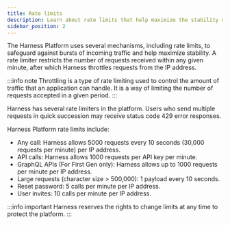 ```yaml
---
title: Rate limits
description: Learn about rate limits that help maximize the stability of the Harness Platform.
sidebar_position: 2
---
```


The Harness Platform uses several mechanisms, including rate limits, to safeguard against bursts of incoming traffic and help maximize stability. A rate limiter restricts the number of requests received within any given minute, after which Harness throttles requests from the IP address.

:::info note
Throttling is a type of rate limiting used to control the amount of traffic that an application can handle. It is a way of limiting the number of requests accepted in a given period.
:::

Harness has several rate limiters in the platform. Users who send multiple requests in quick succession may receive status code 429 error responses.

Harness Platform rate limits include:

- Any call: Harness allows 5000 requests every 10 seconds (30,000 requests per minute) per IP address.
- API calls: Harness allows 1000 requests per API key per minute.
- GraphQL APIs (For First Gen only): Harness allows up to 1000 requests per minute per IP address.
- Large requests (character size > 500,000): 1 payload every 10 seconds.
- Reset password: 5 calls per minute per IP address.
- User invites: 10 calls per minute per IP address.

:::info important
Harness reserves the rights to change limits at any time to protect the platform.
:::
